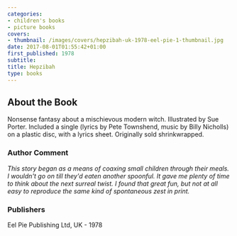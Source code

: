 ```yaml
---
categories:
- children's books
- picture books
covers:
- thumbnail: /images/covers/hepzibah-uk-1978-eel-pie-1-thumbnail.jpg
date: 2017-08-01T01:55:42+01:00
first_published: 1978
subtitle:
title: Hepzibah
type: books
---
```

About the Book
--------------
Nonsense fantasy about a mischievous modern witch. Illustrated by Sue Porter. Included a single (lyrics by Pete Townshend, music by Billy Nicholls) on a plastic disc, with a lyrics sheet. Originally sold shrinkwrapped.

### Author Comment
_This story began as a means of coaxing small children through their meals. I wouldn't go on till they'd eaten another spoonful. It gave me plenty of time to think about the next surreal twist. I found that great fun, but not at all easy to reproduce the same kind of spontaneous zest in print._

### Publishers
Eel Pie Publishing Ltd, UK - 1978
